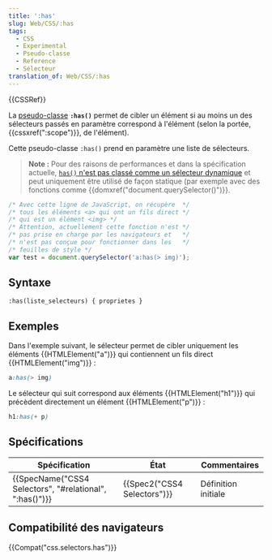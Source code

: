 ```yaml
---
title: ':has'
slug: Web/CSS/:has
tags:
  - CSS
  - Experimental
  - Pseudo-classe
  - Reference
  - Sélecteur
translation_of: Web/CSS/:has
---
```


{{CSSRef}}

La [pseudo-classe](/fr/docs/Web/CSS/Pseudo-classes) **`:has()`** permet de cibler un élément si au moins un des sélecteurs passés en paramètre correspond à l'élément (selon la portée, {{cssxref(":scope")}}, de l'élément).

Cette pseudo-classe `:has()` prend en paramètre une liste de sélecteurs.

> **Note :** Pour des raisons de performances et dans la spécification actuelle, [`has()` n'est pas classé comme un sélecteur dynamique](https://drafts.csswg.org/selectors/#live-profile) et peut uniquement être utilisé de façon statique (par exemple avec des fonctions comme {{domxref("document.querySelector()")}}.

```js
/* Avec cette ligne de JavaScript, on récupère  */
/* tous les éléments <a> qui ont un fils direct */
/* qui est un élément <img> */
/* Attention, actuellement cette fonction n'est */
/* pas prise en charge par les navigateurs et   */
/* n'est pas conçue pour fonctionner dans les   */
/* feuilles de style */
var test = document.querySelector('a:has(> img)');
```

## Syntaxe

```
:has(liste_selecteurs) { proprietes }
```

## Exemples

Dans l'exemple suivant, le sélecteur permet de cibler uniquement les éléments {{HTMLElement("a")}} qui contiennent un fils direct {{HTMLElement("img")}} :

```css
a:has(> img)
```

Le sélecteur qui suit correspond aux éléments {{HTMLElement("h1")}} qui précèdent directement un élément {{HTMLElement("p")}} :

```css
h1:has(+ p)
```

## Spécifications

| Spécification                                                            | État                                 | Commentaires        |
| ------------------------------------------------------------------------ | ------------------------------------ | ------------------- |
| {{SpecName("CSS4 Selectors", "#relational", ":has()")}} | {{Spec2("CSS4 Selectors")}} | Définition initiale |

## Compatibilité des navigateurs

{{Compat("css.selectors.has")}}

